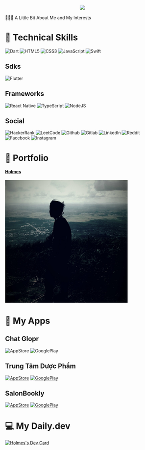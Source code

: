 <p align="center">
  <img src="https://capsule-render.vercel.app/api?text=Holmes!🤗&animation=fadeIn&type=waving&color=gradient&height=100"/>
</p>
<p>👨🏻‍💻  A Little Bit About Me and My Interests</p>



# 💼 Technical Skills
![Dart](https://img.shields.io/badge/dart-%230175C2.svg?style=for-the-badge&logo=dart&logoColor=white)
![HTML5](https://img.shields.io/badge/html5-%23E34F26.svg?style=for-the-badge&logo=html5&logoColor=white)
![CSS3](https://img.shields.io/badge/css3-%231572B6.svg?style=for-the-badge&logo=css3&logoColor=white)
![JavaScript](https://img.shields.io/badge/javascript-%23323330.svg?style=for-the-badge&logo=javascript&logoColor=%23F7DF1E)
![Swift](https://img.shields.io/badge/swift-F54A2A?style=for-the-badge&logo=swift&logoColor=white)
## Sdks
![Flutter](https://img.shields.io/badge/Flutter-%2302569B.svg?style=for-the-badge&logo=Flutter&logoColor=white)
## Frameworks
![React Native](https://img.shields.io/badge/react_native-%2320232a.svg?style=for-the-badge&logo=react&logoColor=%2361DAFB)
![TypeScript](https://img.shields.io/badge/typescript-%23007ACC.svg?style=for-the-badge&logo=typescript&logoColor=white)
![NodeJS](https://img.shields.io/badge/node.js-6DA55F?style=for-the-badge&logo=node.js&logoColor=white)
## Social
![HackerRank](https://img.shields.io/badge/-Hackerrank-2EC866?style=for-the-badge&logo=HackerRank&logoColor=white)
![LeetCode](https://img.shields.io/badge/-LeetCode-FFA116?style=for-the-badge&logo=LeetCode&logoColor=black)
![Github](https://img.shields.io/badge/GitHub-100000?style=for-the-badge&logo=github&logoColor=white)
![Gitlab](https://img.shields.io/badge/GitLab-330F63?style=for-the-badge&logo=gitlab&logoColor=white)
![LinkedIn](https://img.shields.io/badge/LinkedIn-0077B5?style=for-the-badge&logo=linkedin&logoColor=white)
![Reddit](https://img.shields.io/badge/Reddit-FF4500?style=for-the-badge&logo=reddit&logoColor=white)
![Facebook](https://img.shields.io/badge/Facebook-1877F2?style=for-the-badge&logo=facebook&logoColor=white)
![Instagram](https://img.shields.io/badge/Instagram-E4405F?style=for-the-badge&logo=instagram&logoColor=white)

# 🙈 Portfolio

<p align="center">
  <a href="https://portfolio-nguyenduonganhhuy.vercel.app/" target="_blank"><h4> Holmes </h4></a>
  <a href="https://portfolio-nguyenduonganhhuy.vercel.app/" target="_blank"><img src="https://github.com/ngduonganhhuy/ngduonganhhuy/blob/main/avatar.jpg" width="400" alt="Holmes's Portfolio"/></a>
</p>

# 📲 My Apps
## Chat Glopr
![AppStore](https://img.shields.io/badge/App_Store-0D96F6?style=for-the-badge&logo=app-store&logoColor=white) ![GooglePlay](https://img.shields.io/badge/Google_Play-414141?style=for-the-badge&logo=google-play&logoColor=white)
## Trung Tâm Dược Phẩm
<a href="https://apps.apple.com/vn/app/trung-t%C3%A2m-d%C6%B0%E1%BB%A3c-ph%E1%BA%A9m/id6451052186?l=vi" target="_blank">![AppStore](https://img.shields.io/badge/App_Store-0D96F6?style=for-the-badge&logo=app-store&logoColor=white)</a>
<a href="https://play.google.com/store/apps/details?id=com.connectpharm.connectpharm&pcampaignid=web_share" target="_blank">![GooglePlay](https://img.shields.io/badge/Google_Play-414141?style=for-the-badge&logo=google-play&logoColor=white)</a>
## SalonBookly
<a href="https://apps.apple.com/vn/app/salonbookly/id1630656771" target="_blank">![AppStore](https://img.shields.io/badge/App_Store-0D96F6?style=for-the-badge&logo=app-store&logoColor=white)</a>
<a href="https://play.google.com/store/apps/details?id=com.bizbookly.customer&pcampaignid=web_share" target="_blank">![GooglePlay](https://img.shields.io/badge/Google_Play-414141?style=for-the-badge&logo=google-play&logoColor=white)</a>


# 💻 My Daily.dev
<p>
  <a href="https://app.daily.dev/bin01012000"><img src="https://api.daily.dev/devcards/96f1f10b4a604a5081a0fe2d529f4cb6.png?r=wsu" width="300" alt="Holmes's Dev Card"/></a>
</p>
